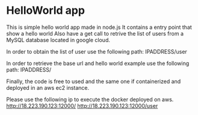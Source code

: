 # HelloWorld app

This is simple hello world app made in node.js
It contains a entry point that show a hello world 
Also have a get call to retrive the list of users from a MySQL database located in google cloud.

In order to obtain the list of user use the following path:
IPADDRESS/user

In order to retrieve the base url and hello world example use the following path:
IPADDRESS/


Finally, the code is free to used and the same one if containerized and deployed in an aws ec2 instance.

Please use the following ip to execute the docker deployed on aws.
http://18.223.190.123:12000/
http://18.223.190.123:12000/user
